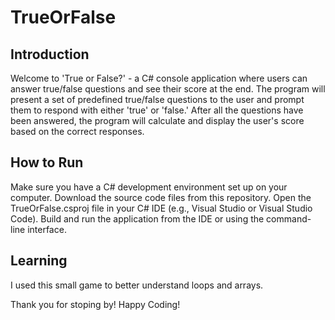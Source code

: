 

# TrueOrFalse

## Introduction
Welcome to 'True or False?' - a C# console application where users can answer true/false questions and see their score at the end. The program will present a set of predefined true/false questions to the user and prompt them to respond with either 'true' or 'false.' After all the questions have been answered, the program will calculate and display the user's score based on the correct responses.

## How to Run
Make sure you have a C# development environment set up on your computer.
Download the source code files from this repository.
Open the TrueOrFalse.csproj file in your C# IDE (e.g., Visual Studio or Visual Studio Code).
Build and run the application from the IDE or using the command-line interface.

## Learning
I used this small game to better understand loops and arrays.

Thank you for stoping by! Happy Coding!
